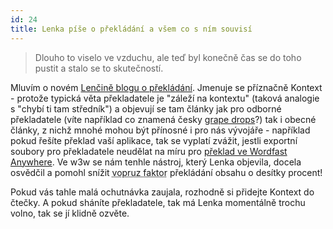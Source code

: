 ```yaml
---
id: 24
title: Lenka píše o překládání a všem co s ním souvisí
---
```

<blockquote>Dlouho to viselo ve vzduchu, ale teď byl konečně čas se do toho pustit a stalo se to skutečností.</p></blockquote>
<p>Mluvím o novém <a href="http://kontext.posterous.com/">Lenčině blogu o překládání</a>. Jmenuje se příznačně Kontext - protože typická věta překladatele je "záleží na kontextu" (taková analogie s "chybí ti tam středník") a objevují se tam články jak pro odborné překladatele (víte například co znamená česky <a href="http://kontext.posterous.com/jak-jsem-prekladala-web-o-lustrech">grape drops</a>?) tak i obecné články, z nichž mnohé mohou být přínosné i pro nás vývojáře - například pokud řešíte překlad vaší aplikace, tak se vyplatí zvážit, jestli exportní soubory pro překladatele neudělat na míru pro <a href="http://kontext.posterous.com/zaciname-s-wordfast-anywhere">překlad ve Wordfast Anywhere</a>. Ve w3w se nám tenhle nástroj, který Lenka objevila, docela osvědčil a pomohl snížit <abbr title="vyjádření složitosti komplexního problému nebo procesu pomocí čísla, především s přihlédnutím k zábavnosti řešení takového problému nebo procesu">vopruz faktor</abbr> překládání obsahu o desítky procent!</p>
<p>Pokud vás tahle malá ochutnávka zaujala, rozhodně si přidejte Kontext do čtečky. A pokud sháníte překladatele, tak má Lenka momentálně trochu volno, tak se jí klidně ozvěte.</p>
